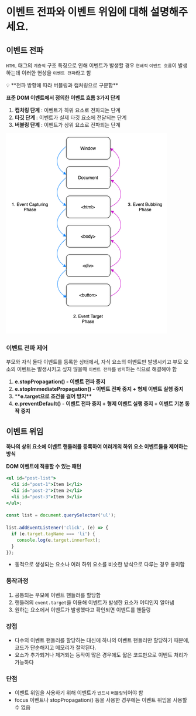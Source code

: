 # 이벤트 전파와 이벤트 위임에 대해 설명해주세요.

## 이벤트 전파

`HTML` 태그의 `계층적` 구조 특징으로 인해 이벤트가 발생할 경우 `연쇄적` `이벤트 흐름`이 발생하는데 이러한 현상을 `이벤트 전파`라고 함

<aside>
💡 **전파 방향에 따라 버블링과 캡처링으로 구분함**

</aside>

**표준 DOM 이벤트에서 정의한 이벤트 흐름 3가지 단계**

1. **캡처링 단계** : 이벤트가 하위 요소로 전파되는 단계
2. **타깃 단계** : 이벤트가 실제 타깃 요소에 전달되는 단계
3. **버블링 단계** : 이벤트가 상위 요소로 전파되는 단계

![Untitled](/resources/eventpropagation.png)

### 이벤트 전파 제어

부모와 자식 둘다 이벤트를 등록한 상태에서, 자식 요소의 이벤트만 발생시키고 부모 요소의 이벤트는 발생시키고 싶지 않을때 `이벤트 전파`를 `방지`하는 식으로 해결해야 함

1. **e.stopPropagation() - 이벤트 전파 중지**
2. **e.stopImmediatePropagation() - 이벤트 전파 중지 + 형제 이벤트 실행 중지**
3. \***\*e.target으로 조건을 걸어 방지\*\***
4. **e.preventDefault() - 이벤트 전파 중지 + 형제 이벤트 실행 중지 + 이벤트 기본 동작 중지**

## 이벤트 위임

**하나의 상위 요소에 이벤트 핸들러를 등록하여 여러개의 하위 요소 이벤트들을 제어하는 방식**

**DOM 이벤트에 적용할 수 있는 패턴**

```jsx
<ul id="post-list">
  <li id="post-1">Item 1</li>
  <li id="post-2">Item 2</li>
  <li id="post-3">Item 3</li>
</ul>;

const list = document.querySelector('ul');

list.addEventListener('click', (e) => {
  if (e.target.tagName === 'li') {
    console.log(e.target.innerText);
  }
});
```

- 동적으로 생성되는 요소나 여러 하위 요소를 비슷한 방식으로 다루는 경우 용이함

### 동작과정

1. 공통되는 부모에 이벤트 핸들러를 할당함
2. 핸들러의 `event.target`을 이용해 이벤트가 발생한 요소가 어디인지 알아냄
3. 원하는 요소에서 이벤트가 발생했다고 확인되면 이벤트를 핸들링

### 장점

- 다수의 이벤트 핸들러를 할당하는 대신에 하나의 이벤트 핸들러만 할당하기 때문에, 코드가 단순해지고 메모리가 절약된다.
- 요소가 추가되거나 제거되는 동작이 많은 경우에도 짧은 코드만으로 이벤트 처리가 가능하다

### 단점

- 이벤트 위임을 사용하기 위해 이벤트가 `반드시` `버블링`되어야 함
- focus 이벤트나 stopPropagation() 등을 사용한 경우에는 이벤트 위임을 사용할 수 없음

